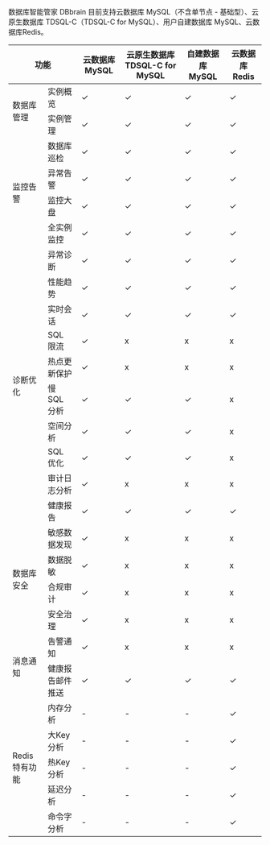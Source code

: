数据库智能管家 DBbrain 目前支持云数据库 MySQL（不含单节点 - 基础型）、云原生数据库 TDSQL-C（TDSQL-C for MySQL）、用户自建数据库 MySQL、云数据库Redis。

<table>
<thead><tr><th colspan=2>功能</th><th>云数据库 MySQL</th><th>云原生数据库 TDSQL-C for MySQL</th><th>自建数据库 MySQL</th><th>云数据库Redis</th></tr></thead>
<tbody>
<tr>
<td rowspan=2>数据库管理</td>
<td>实例概览</td><td>&#10003;</td><td>&#10003;</td><td>&#10003;</td><td>&#10003;</td></tr>
<tr>
<td>实例管理</td><td>&#10003;</td><td>&#10003;</td><td>&#10003;</td><td>&#10003;</td></tr>
<tr>
<td rowspan=4>监控告警</td>
<td>数据库巡检</td><td>&#10003;</td><td>&#10003;</td><td>&#10003;</td><td>&#10003;</td></tr>
<tr>
<td>异常告警</td><td>&#10003;</td><td>&#10003;</td><td>&#10003;</td><td>&#10003;</td></tr>
<tr>
<td>监控大盘</td><td>&#10003;</td><td>&#10003;</td><td>&#10003;</td><td>&#10003;</td></tr>
<tr>
<td>全实例监控</td><td>&#10003;</td><td>&#10003;</td><td>&#10003;</td><td>&#10003;</td></tr>
<tr>
<td rowspan=10>诊断优化</td>
<td>异常诊断</td><td>&#10003;</td><td>&#10003;</td><td>&#10003;</td><td>&#10003;</td></tr>
<tr>
<td>性能趋势</td><td>&#10003;</td><td>&#10003;</td><td>&#10003;</td><td>&#10003;</td></tr>
<tr>
<td>实时会话</td><td>&#10003;</td><td>&#10003;</td><td>&#10003;</td><td>&#10003;</td></tr>
<tr>
<td>SQL 限流</td><td>&#10003;</td><td>x</td><td>x</td><td>x</td></tr>
<tr>
<td>热点更新保护</td><td>&#10003;</td><td>x</td><td>x</td><td>x</td></tr>
<tr>
<td>慢 SQL 分析</td><td>&#10003;</td><td>&#10003;</td><td>&#10003;</td><td>x</td></tr>
<tr>
<td>空间分析</td><td>&#10003;</td><td>&#10003;</td><td>&#10003;</td><td>x</td></tr>
<tr>
<td>SQL 优化</td><td>&#10003;</td><td>&#10003;</td><td>&#10003;</td><td>x</td></tr>
<tr>
<td>审计日志分析</td><td>&#10003;</td><td>x</td><td>x</td><td>x</td></tr>
<tr>
<td>健康报告</td><td>&#10003;</td><td>&#10003;</td><td>&#10003;</td><td>&#10003;</td></tr>
<tr>
<td rowspan=4>数据库安全</td>
<td>敏感数据发现</td><td>&#10003;</td><td>x</td><td>x</td><td>x</td></tr>
<tr>
<td>数据脱敏</td><td>&#10003;</td><td>x</td><td>x</td><td>x</td></tr>
<tr>
<td>合规审计</td><td>&#10003;</td><td>x</td><td>x</td><td>x</td></tr>
<tr>
<td>安全治理</td><td>&#10003;</td><td>x</td><td>x</td><td>x</td></tr>
<tr>
<td rowspan=2>消息通知</td>
<td>告警通知</td><td>&#10003;</td><td>x</td><td>x</td><td>x</td></tr>
<tr>
<td>健康报告邮件推送</td><td>&#10003;</td><td>&#10003;</td><td>&#10003;</td><td>&#10003;</td></tr>
<td rowspan=5>Redis特有功能</td>
<td>内存分析</td><td>-</td><td>-</td><td>-</td><td>&#10003;</td></tr>
<tr>
<td>大Key分析</td><td>-</td><td>-</td><td>-</td><td>&#10003;</td></tr>
<tr>
<td>热Key分析</td><td>-</td><td>-</td><td>-</td><td>&#10003;</td></tr>
<tr>
<td>延迟分析</td><td>-</td><td>-</td><td>-</td><td>&#10003;</td></tr>
<tr>
<td>命令字分析</td><td>-</td><td>-</td><td>-</td><td>&#10003;</td></tr>
</tbody></table>


